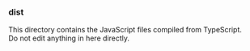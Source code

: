 ### dist

This directory contains the JavaScript files compiled from TypeScript. \
Do not edit anything in here directly.